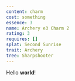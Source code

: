 ```yaml
---
content: charm
cost: something
essence: 3
name: Archery e3 Charm 2
rating: 3
requires: []
splat: Second Sunrise
trait: Archery
tree: Sharpshooter
---
```


Hello **world**!
